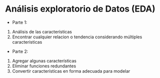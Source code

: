 # Análisis exploratorio de Datos (EDA)
* Parte 1:
1) Análisis de las características
2) Encontrar cualquier relacion o tendencia considerando múltiples caracteristicas

* Parte 2:
1) Agregar algunas características
2) Eliminar funciones redundantes
3) Convertir características en forma adecuada para modelar